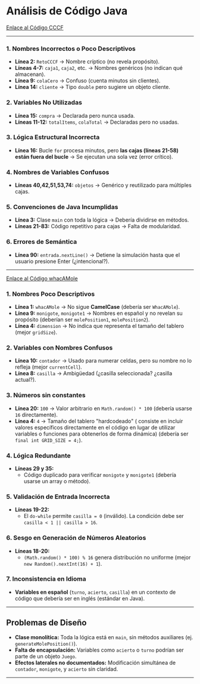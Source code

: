 
# Análisis de Código Java  
[Enlace al Código CCCF](https://github.com/RaulPlayo/prg1-22-23/blob/main/RETO%20CCCF/RetoCCCF.java)  

---

### **1. Nombres Incorrectos o Poco Descriptivos**  
- **Línea 2:** `RetoCCCF` → Nombre críptico (no revela propósito).  
- **Líneas 4-7:** `caja1`, `caja2`, etc. → Nombres genéricos (no indican qué almacenan).   
- **Línea 9:** `colaCero` → Confuso (cuenta minutos sin clientes).  
- **Línea 14:** `cliente` → Tipo `double` pero sugiere un objeto cliente.  

### **2. Variables No Utilizadas**  
- **Línea 15:** `compra` → Declarada pero nunca usada.  
- **Líneas 11-12:** `totalItems`, `colaTotal` → Declaradas pero no usadas.  

### **3. Lógica Estructural Incorrecta**  
- **Línea 16:** Bucle `for` procesa minutos, pero **las cajas (líneas 21-58) están fuera del bucle** → Se ejecutan una sola vez (error crítico).  

### **4. Nombres de Variables Confusos**  
- **Líneas 40,42,51,53,74:** `objetos` → Genérico y reutilizado para múltiples cajas.  

### **5. Convenciones de Java Incumplidas**  
- **Línea 3:** Clase `main` con toda la lógica → Debería dividirse en métodos.  
- **Líneas 21-83:** Código repetitivo para cajas → Falta de modularidad.  

### **6. Errores de Semántica**  
- **Línea 90:** `entrada.nextLine()` → Detiene la simulación hasta que el usuario presione Enter (¿intencional?).  

---

[Enlace al Código whacAMole](https://github.com/RaulPlayo/prg1-22-23/blob/main/retos/entregas/WhacAMole/whacAMole.java)  


### **1. Nombres Poco Descriptivos**  
- **Línea 1:** `whacAMole` → No sigue **CamelCase** (debería ser `WhacAMole`).  
- **Línea 9:** `monigote`, `monigote1` → Nombres en español y no revelan su propósito (deberían ser `molePosition1`, `molePosition2`).  
- **Línea 4:** `dimension` → No indica que representa el tamaño del tablero (mejor `gridSize`).  

### **2. Variables con Nombres Confusos**  
- **Línea 10:** `contador` → Usado para numerar celdas, pero su nombre no lo refleja (mejor `currentCell`).  
- **Línea 8:** `casilla` → Ambigüedad (¿casilla seleccionada? ¿casilla actual?).  

### **3. Números sin constantes**  
- **Línea 20:** `100` → Valor arbitrario en `Math.random() * 100` (debería usarse `16` directamente).  
- **Línea 4:** `4` → Tamaño del tablero "hardcodeado" ( consiste en incluir valores específicos directamente en el código en lugar de utilizar variables o funciones para obtenerlos de forma dinámica) (debería ser `final int GRID_SIZE = 4;`).  

### **4. Lógica Redundante**  
- **Líneas 29 y 35:**  
  - Código duplicado para verificar `monigote` y `monigote1` (debería usarse un array o método).  

### **5. Validación de Entrada Incorrecta**  
- **Líneas 19-22:**  
  - El `do-while` permite `casilla = 0` (inválido). La condición debe ser `casilla < 1 || casilla > 16`.  

### **6. Sesgo en Generación de Números Aleatorios**  
- **Líneas 18-20:**  
  - `(Math.random() * 100) % 16` genera distribución no uniforme (mejor `new Random().nextInt(16) + 1`).  

### **7. Inconsistencia en Idioma**  
- **Variables en español** (`turno`, `acierto`, `casilla`) en un contexto de código que debería ser en inglés (estándar en Java).  

---

## **Problemas de Diseño**  
- **Clase monolítica:** Toda la lógica está en `main`, sin métodos auxiliares (ej. `generateMolePosition()`).  
- **Falta de encapsulación:** Variables como `acierto` o `turno` podrían ser parte de un objeto `Juego`.  
- **Efectos laterales no documentados:** Modificación simultánea de `contador`, `monigote`, y `acierto` sin claridad.  

---




